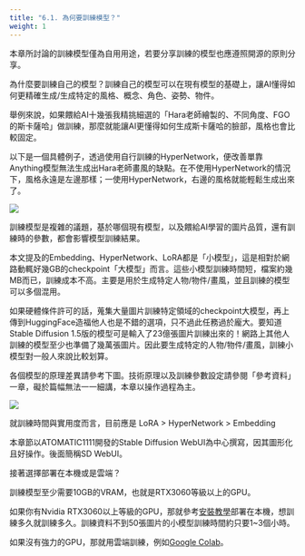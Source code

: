 ```yaml
---
title: "6.1. 為何要訓練模型？"
weight: 1
---
```


本章所討論的訓練模型僅為自用用途，若要分享訓練的模型也應遵照開源的原則分享。

為什麼要訓練自己的模型？訓練自己的模型可以在現有模型的基礎上，讓AI懂得如何更精確生成/生成特定的風格、概念、角色、姿勢、物件。

舉例來說，如果餵給AI十幾張我精挑細選的「Hara老師繪製的、不同角度、FGO的斯卡薩哈」做訓練，那麼就能讓AI更懂得如何生成斯卡薩哈的臉部，風格也會比較固定。

以下是一個具體例子，透過使用自行訓練的HyperNetwork，便改善單靠Anything模型無法生成出Hara老師畫風的缺點。在不使用HyperNetwork的情況下，風格永遠是左邊那樣；一使用HyperNetwork，右邊的風格就能輕鬆生成出來了。

![](../../images/motivation-1.webp)

訓練模型是複雜的議題，基於哪個現有模型，以及餵給AI學習的圖片品質，還有訓練時的參數，都會影響模型訓練結果。

本文提及的Embedding、HyperNetwork、LoRA都是「小模型」，這是相對於網路動輒好幾GB的checkpoint「大模型」而言。這些小模型訓練時間短，檔案約幾MB而已，訓練成本不高。主要是用於生成特定人物/物件/畫風，並且訓練的模型可以多個混用。

如果硬體條件許可的話，蒐集大量圖片訓練特定領域的checkpoint大模型，再上傳到HuggingFace造福他人也是不錯的選項，只不過此任務過於龐大。要知道Stable Diffusion 1.5版的模型可是輸入了23億張圖片訓練出來的！網路上其他人訓練的模型至少也準備了幾萬張圖片。因此要生成特定的人物/物件/畫風，訓練小模型對一般人來說比較划算。

各個模型的原理差異請參考下圖。技術原理以及訓練參數設定請參閱「參考資料」一章，礙於篇幅無法一一細講，本章以操作過程為主。

![](../../images/motivation-2.webp)

就訓練時間與實用度而言，目前應是 LoRA > HyperNetwork > Embedding

本章節以ATOMATIC1111開發的Stable Diffusion WebUI為中心撰寫，因其圖形化且好操作。後面簡稱SD WebUI。

接著選擇部署在本機或是雲端？

訓練模型至少需要10GB的VRAM，也就是RTX3060等級以上的GPU。

如果你有Nvidia RTX3060以上等級的GPU，那就參考[安裝教學](../installation/)部署在本機，想訓練多久就訓練多久。訓練資料不到50張圖片的小模型訓練時間約只要1~3個小時。

如果沒有強力的GPU，那就用雲端訓練，例如[Google Colab](../installation/deploy-to-google-colab/)。

